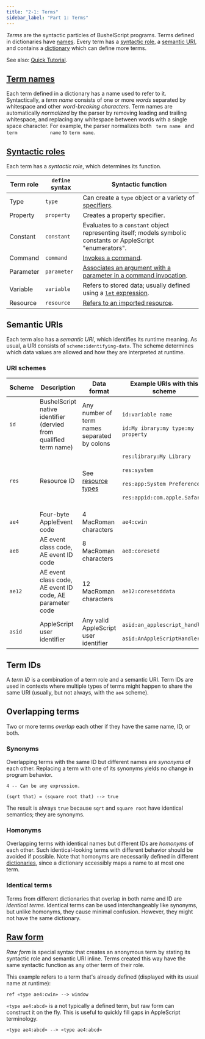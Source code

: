 ```yaml
---
title: "2-1: Terms"
sidebar_label: "Part 1: Terms"
---
```


_Terms_ are the syntactic particles of BushelScript programs. Terms defined in dictionaries have [names](#term-names). Every term has a [syntactic role](#syntactic-roles), a [semantic URI](#semantic-uris), and contains a [dictionary](dictionaries) which can define more terms.

See also: [Quick Tutorial](../tutorial/terms).

## [Term names](../grammar#term-name)

Each term defined in a dictionary has a name used to refer to it. Syntactically, a _term name_ consists of one or more _words_ separated by whitespace and other _word-breaking characters_. Term names are automatically _normalized_ by the parser by removing leading and trailing whitespace, and replacing any whitespace between words with a single space character. For example, the parser normalizes both <code>&nbsp;term&nbsp;name&nbsp;</code> and <code>term&#9;&nbsp;&#9;name</code> to `term name`.

## [Syntactic roles](../grammar#term-id)

Each term has a _syntactic role_, which determines its function.

| Term role  | `define` syntax | Syntactic function                                                                                            |
|------------|-----------------|---------------------------------------------------------------------------------------------------------------|
| Type       | `type`          | Can create a `type` object or a variety of [specifiers](specifiers#element-specifiers).                       |
| Property   | `property`      | Creates a property specifier.                                                                                 |
| Constant   | `constant`      | Evaluates to a `constant` object representing itself; models symbolic constants or AppleScript "enumerators". |
| Command    | `command`       | [Invokes a command](basic-syntax#command-invocations).                                                        |
| Parameter  | `parameter`     | [Associates an argument with a parameter in a command invocation](basic-syntax#summarized-meta-terminology).  |
| Variable   | `variable`      | Refers to stored data; usually defined using a [`let` expression](data-flow#variables).                       |
| Resource   | `resource`      | [Refers to an imported resource](resources#resource-terms).                                                   |

## Semantic URIs

Each term also has a _semantic URI_, which identifies its runtime meaning. As usual, a URI consists of `scheme:identifying-data`. The scheme determines which data values are allowed and how they are interpreted at runtime.

### URI schemes

| Scheme        | Description                                                       | Data format                                  | Example URIs with this scheme                                                                                                                    |
|---------------|-------------------------------------------------------------------|----------------------------------------------|--------------------------------------------------------------------------------------------------------------------------------------------------|
| `id`          | BushelScript native identifier (dervied from qualified term name) | Any number of term names separated by colons | `id:variable name`<br></br>`id:My ibrary:my type:my property`                                                                                            |
| `res`         | Resource ID                                                       | See [resource types](resources#types-of-resources) | `res:library:My Library`<br></br>`res:system`<br></br>`res:app:System Preferences`<br></br>`res:appid:com.apple.Safari`<br></br> |
| `ae4`         | Four-byte AppleEvent code                                         | 4 MacRoman characters                        | `ae4:cwin`                                                                                                                                       |
| `ae8`         | AE event class code, AE event ID code                             | 8 MacRoman characters                        | `ae8:coresetd`                                                                                                                                   |
| `ae12`        | AE event class code, AE event ID code, AE parameter code          | 12 MacRoman characters                       | `ae12:coresetddata`                                                                                                                              |
| `asid`        | AppleScript user identifier                                       | Any valid AppleScript user identifier        | `asid:an_applescript_handler`<br></br>`asid:AnAppleScriptHandler`                                                                                     |

## Term IDs

A _term ID_ is a combination of a term role and a semantic URI. Term IDs are used in contexts where multiple types of terms might happen to share the same URI (usually, but not always, with the `ae4` scheme).

## Overlapping terms

Two or more terms _overlap_ each other if they have the same name, ID, or both.

### Synonyms

Overlapping terms with the same ID but different names are _synonyms_ of each other. Replacing a term with one of its synonyms yields no change in program behavior.

```
4 -- Can be any expression.

(sqrt that) = (square root that) --> true
```

The result is always `true` because `sqrt` and `square root` have identical semantics; they are synonyms.

### Homonyms

Overlapping terms with identical names but different IDs are _homonyms_ of each other. Such identical-looking terms with different behavior should be avoided if possible. Note that homonyms are necessarily defined in different [dictionaries](dictionaries), since a dictionary accessibly maps a name to at most one term.

### Identical terms

Terms from different dictionaries that overlap in both name and ID are _identical terms_. Identical terms can be used interchangeably like synonyms, but unlike homonyms, they cause minimal confusion. However, they might not have the same dictionary.

## [Raw form](../grammar#term)

_Raw form_ is special syntax that creates an anonymous term by stating its syntactic role and semantic URI inline. Terms created this way have the same syntactic function as any other term of their role.

This example refers to a term that's already defined (displayed with its usual name at runtime):

```
ref «type ae4:cwin» --> window
```

`«type ae4:abcd»` is a not typically a defined term, but raw form can construct it on the fly. This is useful to quickly fill gaps in AppleScript terminology.

```
«type ae4:abcd» --> «type ae4:abcd»
```
